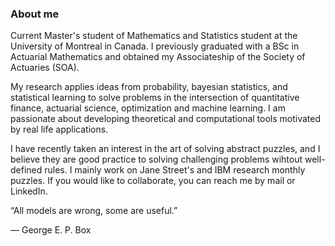 ### About me

Current Master's student of Mathematics and Statistics student at the University of Montreal in Canada. I previously graduated with a BSc in Actuarial Mathematics and obtained my Associateship of the Society of Actuaries (SOA).

My research applies ideas from probability, bayesian statistics, and statistical learning to solve problems in the intersection of quantitative finance, actuarial science, optimization and machine learning. I am passionate about developing theoretical and computational tools motivated by real life applications.

I have recently taken an interest in the art of solving abstract puzzles, and I believe they are good practice to solving challenging problems wihtout well-defined rules. I mainly work on Jane Street's and IBM research monthly puzzles. If you would like to collaborate, you can reach me by mail or LinkedIn.

“All models are wrong, some are useful.”

— George E. P. Box
